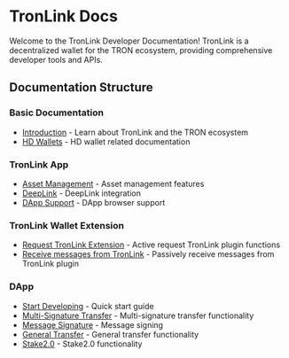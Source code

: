 # TronLink Docs

Welcome to the TronLink Developer Documentation! TronLink is a decentralized wallet for the TRON ecosystem, providing comprehensive developer tools and APIs.

## Documentation Structure

### Basic Documentation
- [Introduction](introduction) - Learn about TronLink and the TRON ecosystem
- [HD Wallets](hd-wallets) - HD wallet related documentation

### TronLink App
- [Asset Management](mobile/asset-management) - Asset management features
- [DeepLink](mobile/deeplink) - DeepLink integration
- [DApp Support](mobile/dapp-support) - DApp browser support

### TronLink Wallet Extension
- [Request TronLink Extension](plugin-wallet/active-requests) - Active request TronLink plugin functions
- [Receive messages from TronLink](plugin-wallet/passive-messages) - Passively receive messages from TronLink plugin

### DApp
- [Start Developing](dapp/getting-started) - Quick start guide
- [Multi-Signature Transfer](dapp/multi-sign-transfer) - Multi-signature transfer functionality
- [Message Signature](dapp/message-signing) - Message signing
- [General Transfer](dapp/transfer) - General transfer functionality
- [Stake2.0](dapp/stake2) - Stake2.0 functionality

